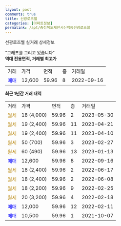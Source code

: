 ```yaml
---
layout: post
comments: true
title: 선광로즈웰
categories: [아파트정보]
permalink: /apt/충청북도제천시신백동선광로즈웰
---
```


선광로즈웰 실거래 상세정보

<script type="text/javascript">
  google.charts.load('current', {'packages':['line', 'corechart']});
  google.charts.setOnLoadCallback(drawChart);

  function drawChart() {
    var data = new google.visualization.DataTable();
    data.addColumn('date', '거래일');
    data.addColumn('number', "매매");
    data.addColumn('number', "전세");
    data.addColumn('number', "전매");

    data.addRows([[new Date(Date.parse("2023-05-30")), null, null, null], [new Date(Date.parse("2023-04-21")), null, null, null], [new Date(Date.parse("2023-04-10")), null, null, null], [new Date(Date.parse("2023-02-27")), null, null, null], [new Date(Date.parse("2023-01-13")), null, null, null], [new Date(Date.parse("2022-09-16")), 12600, null, null], [new Date(Date.parse("2022-06-17")), null, null, null], [new Date(Date.parse("2022-06-08")), null, null, null], [new Date(Date.parse("2022-02-25")), null, null, null], [new Date(Date.parse("2022-02-18")), null, null, null], [new Date(Date.parse("2022-02-11")), 12000, null, null], [new Date(Date.parse("2021-10-07")), 10500, null, null]]);

    var options = {
      hAxis: {
        format: 'yyyy/MM/dd'
      },    
      lineWidth: 0,
      pointsVisible: true,    
      title: '최근 1년간 유형별 실거래가 분포',
      legend: { position: 'bottom' }
    };

    var formatter = new google.visualization.NumberFormat({pattern:'###,###'} );
    formatter.format(data, 1);
    formatter.format(data, 2);
    
    setTimeout(function() {
        var chart = new google.visualization.LineChart(document.getElementById('columnchart_material'));
        chart.draw(data, (options));
        document.getElementById('loading').style.display = 'none';
    }, 200);
  }
</script>


<div id="loading" style="z-index:20; display: block; margin-left: 0px">"그래프를 그리고 있습니다"</div>
<div id="columnchart_material" style="width: 95%; margin-left: 0px; display: block"></div>
<!-- contents start -->
<b>역대 전용면적, 거래별 최고가</b>
<table class="sortable">
    <tr>
      <td>거래</td>
      <td>가격</td>
      <td>면적</td>
      <td>층</td>
      <td>거래일</td>
    </tr>
        <tr>
          <td><a style="color: blue">매매</a></td>
          <td>12,600</td>
          <td>59.96</td>
          <td>8</td>
          <td>2022-09-16</td>
        </tr>        
    
    
</table>

<b>최근 1년간 거래 내역</b>

<table class="sortable">
    <tr>
      <td>거래</td>
      <td>가격</td>
      <td>면적</td>
      <td>층</td>
      <td>거래일</td>
    </tr>
    <tr>
      <td><a style="color: darkgoldenrod">월세</a></td>
      <td>18 (4,000)</td>
      <td>59.96</td>
      <td>2</td>
      <td>2023-05-30</td>
    </tr>          <tr>
      <td><a style="color: darkgoldenrod">월세</a></td>
      <td>19 (2,400)</td>
      <td>59.96</td>
      <td>11</td>
      <td>2023-04-21</td>
    </tr>          <tr>
      <td><a style="color: darkgoldenrod">월세</a></td>
      <td>19 (2,400)</td>
      <td>59.96</td>
      <td>11</td>
      <td>2023-04-10</td>
    </tr>          <tr>
      <td><a style="color: darkgoldenrod">월세</a></td>
      <td>50 (700)</td>
      <td>59.96</td>
      <td>3</td>
      <td>2023-02-27</td>
    </tr>          <tr>
      <td><a style="color: darkgoldenrod">월세</a></td>
      <td>60 (490)</td>
      <td>59.96</td>
      <td>13</td>
      <td>2023-01-13</td>
    </tr>          <tr>
      <td><a style="color: blue">매매</a></td>
      <td>12,600</td>
      <td>59.96</td>
      <td>8</td>
      <td>2022-09-16</td>
    </tr>          <tr>
      <td><a style="color: darkgoldenrod">월세</a></td>
      <td>18 (2,400)</td>
      <td>59.96</td>
      <td>2</td>
      <td>2022-06-17</td>
    </tr>          <tr>
      <td><a style="color: darkgoldenrod">월세</a></td>
      <td>18 (2,400)</td>
      <td>59.96</td>
      <td>2</td>
      <td>2022-06-08</td>
    </tr>          <tr>
      <td><a style="color: darkgoldenrod">월세</a></td>
      <td>18 (2,200)</td>
      <td>59.96</td>
      <td>9</td>
      <td>2022-02-25</td>
    </tr>          <tr>
      <td><a style="color: darkgoldenrod">월세</a></td>
      <td>20 (3,200)</td>
      <td>59.96</td>
      <td>4</td>
      <td>2022-02-18</td>
    </tr>          <tr>
      <td><a style="color: blue">매매</a></td>
      <td>12,000</td>
      <td>59.96</td>
      <td>12</td>
      <td>2022-02-11</td>
    </tr>          <tr>
      <td><a style="color: blue">매매</a></td>
      <td>10,500</td>
      <td>59.96</td>
      <td>1</td>
      <td>2021-10-07</td>
    </tr>      </table>
<!-- contents end -->    


